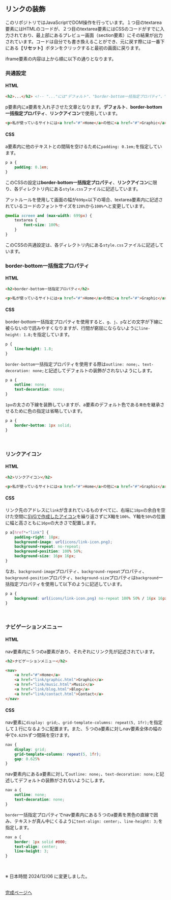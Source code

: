## リンクの装飾

このリポジトリではJavaScriptでDOM操作を行っています。１つ目のtextarea要素にはHTMLのコードが、２つ目のtextarea要素にはCSSのコードがすでに入力されており、最上部にあるプレビュー画面（section要素）にその結果が出力されています。コードは自分でも書き換えることができ、元に戻す際には一番下にある【**リセット**】ボタンをクリックすると最初の画面に戻ります。

iframe要素の内容は上から順に以下の通りとなります。
<br>

### 共通設定

#### HTML

```html
<h2>...</h2> <!-- "..."には"デフォルト"、"border-bottom一括指定プロパティ"、"リンクアイコン"、"ナビゲーションメニュー"と記述されています -->
```

p要素内にa要素を入れ子させた文章となります。**デフォルト**、**border-bottom一括指定プロパティ**、**リンクアイコン**で使用しています。

```html
<p>私が使っているサイトには<a href="#">Home</a>の他に<a href="#">Graphic</a>、<a href="#">Music</a>、<a href="#">Blog</a>、<a href="#">Contact</a>といったリンクがあります。</p>
```

#### CSS

a要素内に他のテキストとの間隔を空けるために`padding: 0.1em;`を指定しています。

```css
p a {
    padding: 0.1em;
}
```

このCSSの設定は**border-bottom一括指定プロパティ**、**リンクアイコン**に限り、各ディレクトリ内にある`style.css`ファイルに記述しています。

アットルールを使用して画面の幅が`699px`以下の場合、textarea要素内に記述されているコードのフォントサイズを`120%`から`100%`へと変更しています。 

```css
@media screen and (max-width: 699px) {
    textarea {
        font-size: 100%;
    }
}
```

このCSSの共通設定は、各ディレクトリ内にある`style.css`ファイルに記述しています。
<br>

### border-bottom一括指定プロパティ

#### HTML

```html
<h2>border-bottom一括指定プロパティ</h2>

<p>私が使っているサイトには<a href="#">Home</a>の他に<a href="#">Graphic</a>、<a href="#">Music</a>、<a href="#">Blog</a>、<a href="#">Contact</a>といったリンクがあります。</p>
```

#### CSS

border-bottom一括指定プロパティを使用すると、`g`、`j`、`p`などの文字が下線に被らないので読みやすくなりますが、行間が窮屈にならないように`line-height: 1.8;`を指定しています。

```css
p {
    line-height: 1.8;
}
```

`border-bottom`一括指定プロパティを使用する際は`outline: none;`、`text-decoration: none;`と記述してデフォルトの装飾がされないようにします。

```css
p a {
    outline: none;
    text-decoration: none;
}
```

`1px`の太さの下線を装飾していますが、a要素のデフォルト色である`青色`を継承させるために色の指定は省略しています。

```css
p a {
    border-bottom: 1px solid;
}
```
<br>

### リンクアイコン

#### HTML

```html
<h2>リンクアイコン</h2>

<p>私が使っているサイトには<a href="#">Home</a>の他に<a href="#">Graphic</a>、<a href="#">Music</a>、<a href="#">Blog</a>、<a href="#">Contact</a>といったリンクがあります。</p>
```

#### CSS

リンク先のアドレスに`link`が含まれているものすべてに、右端に`18px`の余白を空けた空間に[SVGで作成したアイコン](link-icon/icons/link-icon.png "link-icon/icons/link-icon.png")を繰り返さずにX軸を`100%`、Y軸を`50%`の位置に幅と高さともに`16px`の大きさで配置します。

```css
p a[href*="link"] {
    padding-right: 18px;
    background-image: url(icons/link-icon.png);
    background-repeat: no-repeat;
    background-position: 100% 50%;
    background-size: 16px 16px;
}
```

なお、`background-image`プロパティ、`background-repeat`プロパティ、`background-position`プロパティ、`background-size`プロパティは`background`一括指定プロパティを使用して以下のように記述しています。

```css
p a {
    background: url(icons/link-icon.png) no-repeat 100% 50% / 16px 16px;
}
```
<br>

### ナビゲーションメニュー

#### HTML

nav要素内に５つのa要素があり、それぞれにリンク先が記述されています。

```html
<h2>ナビゲーションメニュー</h2>

<nav>
    <a href="#">Home</a>
    <a href="link/graphic.html">Graphic</a>
    <a href="link/music.html">Music</a>
    <a href="link/blog.html">Blog</a>
    <a href="link/contact.html">Contact</a>
</nav>
```

#### CSS

nav要素に`display: grid;`、`grid-template-columns: repeat(5, 1fr);`を指定して１行になるように配置ます。また、５つのa要素に対しnav要素全体の幅の中で`0.625%`ずつ間隔を空けます。

```css
nav {
    display: grid;
    grid-template-columns: repeat(5, 1fr);
    gap: 0.625%
}
```

nav要素内にあるa要素に対して`outline: none;`、`text-decoration: none;`と記述してデフォルトの装飾がされないようにします。

```css
nav a {
    outline: none;
    text-decoration: none;
}
```

`border`一括指定プロパティでnav要素内にある５つのa要素を黒色の直線で囲み、テキストが真ん中にくるように`text-align: center;`、`line-height: 3;`を指定します。

```css
nav a {
    border: 1px solid #000;
    text-align: center;
    line-height: 3;
}
```
<br>

※ 日本時間 2024/12/06 に変更しました。
<br><br>

[完成ページへ](https://yscyber.github.io/link-decoration/ "https://yscyber.github.io/link-decoration/")
